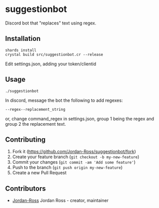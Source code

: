 # suggestionbot

Discord bot that "replaces" text using regex.

## Installation

```
shards install
crystal build src/suggestionbot.cr --release
```

Edit settings.json, adding your token/clientid

## Usage

```
./suggestionbot
```

In discord, message the bot the following to add regexes:

``--regex--replacement_string``

or, change command_regex in settings.json, group 1 being the regex and group 2 the replacement text.

## Contributing

1. Fork it (<https://github.com/Jordan-Ross/suggestionbot/fork>)
2. Create your feature branch (`git checkout -b my-new-feature`)
3. Commit your changes (`git commit -am 'Add some feature'`)
4. Push to the branch (`git push origin my-new-feature`)
5. Create a new Pull Request

## Contributors

- [Jordan-Ross](https://github.com/Jordan-Ross) Jordan Ross - creator, maintainer
